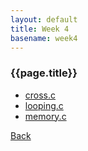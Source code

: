 ```yaml
---
layout: default
title: Week 4
basename: week4
---
```

### {{page.title}}

* [cross.c](cross.html)
* [looping.c](looping.html)
* [memory.c](memory.html)

[Back](../)
